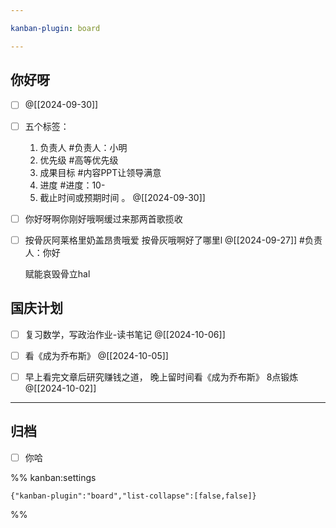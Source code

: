 ```yaml
---

kanban-plugin: board

---
```


## 你好呀

- [ ] @[[2024-09-30]]
- [ ] 五个标签：
	1. 负责人 #负责人：小明
	2. 优先级 #高等优先级
	3. 成果目标 #内容PPT让领导满意
	4. 进度 #进度：10-
	5. 截止时间或预期时间 。 @[[2024-09-30]]
- [ ] 你好呀啊你刚好哦啊缓过来那两首歌揽收
- [ ] 按骨灰阿莱格里奶盖昂贵哦爱
	按骨灰哦啊好了哪里l
	@[[2024-09-27]]
	#负责人：你好
	
	赋能哀毁骨立hal


## 国庆计划

- [ ] 复习数学，写政治作业-读书笔记
	@[[2024-10-06]]
- [ ] 看《成为乔布斯》
	@[[2024-10-05]]
- [ ] 早上看完文章后研究赚钱之道，
	晚上留时间看《成为乔布斯》
	8点锻炼
	@[[2024-10-02]]


***

## 归档

- [ ] 你哈

%% kanban:settings
```
{"kanban-plugin":"board","list-collapse":[false,false]}
```
%%